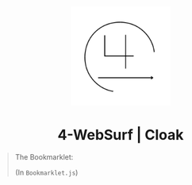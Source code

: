 <p align="center"><img src="https://github.com/7DatsonBack/Cloak-Function/blob/main/img/ED.png?raw=true" height="200"></p>
<h1 align="center">4-WebSurf | Cloak</h1>

> The Bookmarklet:
>
> (In `Bookmarklet.js`)

